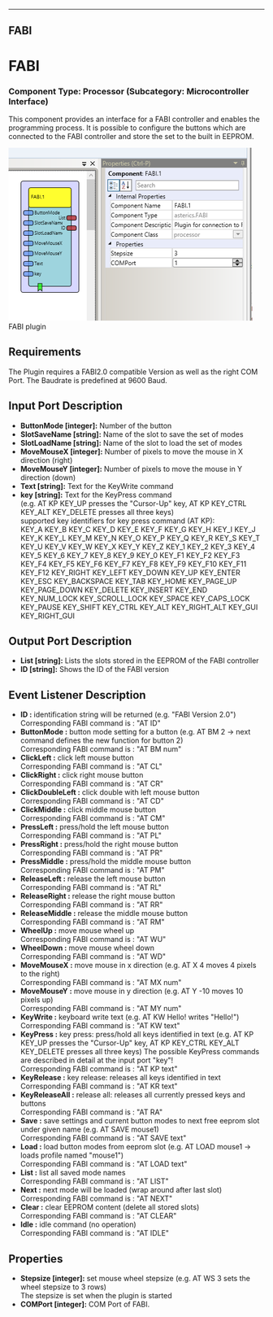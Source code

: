   
---
FABI
---

# FABI

### Component Type: Processor (Subcategory: Microcontroller Interface)

This component provides an interface for a FABI controller and enables the programming process. It is possible to configure the buttons which are connected to the FABI controller and store the set to the built in EEPROM.

![Screenshot: FABI plugin](img/FABI.png "Screenshot: FABI plugin")  
FABI plugin

## Requirements

The Plugin requires a FABI2.0 compatible Version as well as the right COM Port. The Baudrate is predefined at 9600 Baud.

## Input Port Description

*   **ButtonMode \[integer\]:** Number of the button
*   **SlotSaveName \[string\]:** Name of the slot to save the set of modes
*   **SlotLoadName \[string\]:** Name of the slot to load the set of modes
*   **MoveMouseX \[integer\]:** Number of pixels to move the mouse in X direction (right)
*   **MoveMouseY \[integer\]:** Number of pixels to move the mouse in Y direction (down)
*   **Text \[string\]:** Text for the KeyWrite command
*   **key \[string\]:** Text for the KeyPress command  
    (e.g. AT KP KEY\_UP presses the "Cursor-Up" key, AT KP KEY\_CTRL KEY\_ALT KEY\_DELETE presses all three keys)  
    supported key identifiers for key press command (AT KP):  
    KEY\_A KEY\_B KEY\_C KEY\_D KEY\_E KEY\_F KEY\_G KEY\_H KEY\_I KEY\_J KEY\_K KEY\_L KEY\_M KEY\_N KEY\_O KEY\_P KEY\_Q KEY\_R KEY\_S KEY\_T KEY\_U KEY\_V KEY\_W KEY\_X KEY\_Y KEY\_Z KEY\_1 KEY\_2 KEY\_3 KEY\_4 KEY\_5 KEY\_6 KEY\_7 KEY\_8 KEY\_9 KEY\_0 KEY\_F1 KEY\_F2 KEY\_F3 KEY\_F4 KEY\_F5 KEY\_F6 KEY\_F7 KEY\_F8 KEY\_F9 KEY\_F10 KEY\_F11 KEY\_F12 KEY\_RIGHT KEY\_LEFT KEY\_DOWN KEY\_UP KEY\_ENTER KEY\_ESC KEY\_BACKSPACE KEY\_TAB KEY\_HOME KEY\_PAGE\_UP KEY\_PAGE\_DOWN KEY\_DELETE KEY\_INSERT KEY\_END KEY\_NUM\_LOCK KEY\_SCROLL\_LOCK KEY\_SPACE KEY\_CAPS\_LOCK KEY\_PAUSE KEY\_SHIFT KEY\_CTRL KEY\_ALT KEY\_RIGHT\_ALT KEY\_GUI KEY\_RIGHT\_GUI

## Output Port Description

*   **List \[string\]:** Lists the slots stored in the EEPROM of the FABI controller
*   **ID \[string\]:** Shows the ID of the FABI version

## Event Listener Description

*   **ID :** identification string will be returned (e.g. "FABI Version 2.0")  
    Corresponding FABI command is : "AT ID"
*   **ButtonMode :** button mode setting for a button (e.g. AT BM 2 -> next command defines the new function for button 2)  
    Corresponding FABI command is : "AT BM num"
*   **ClickLeft :** click left mouse button  
    Corresponding FABI command is : "AT CL"
*   **ClickRight :** click right mouse button  
    Corresponding FABI command is : "AT CR"
*   **ClickDoubleLeft :** click double with left mouse button  
    Corresponding FABI command is : "AT CD"
*   **ClickMiddle :** click middle mouse button  
    Corresponding FABI command is : "AT CM"
*   **PressLeft :** press/hold the left mouse button  
    Corresponding FABI command is : "AT PL"
*   **PressRight :** press/hold the right mouse button  
    Corresponding FABI command is : "AT PR"
*   **PressMiddle :** press/hold the middle mouse button  
    Corresponding FABI command is : "AT PM"
*   **ReleaseLeft :** release the left mouse button  
    Corresponding FABI command is : "AT RL"
*   **ReleaseRight :** release the right mouse button  
    Corresponding FABI command is : "AT RR"
*   **ReleaseMiddle :** release the middle mouse button  
    Corresponding FABI command is : "AT RM"
*   **WheelUp :** move mouse wheel up  
    Corresponding FABI command is : "AT WU"
*   **WheelDown :** move mouse wheel down  
    Corresponding FABI command is : "AT WD"
*   **MoveMouseX :** move mouse in x direction (e.g. AT X 4 moves 4 pixels to the right)  
    Corresponding FABI command is : "AT MX num"
*   **MoveMouseY :** move mouse in y direction (e.g. AT Y -10 moves 10 pixels up)  
    Corresponding FABI command is : "AT MY num"
*   **KeyWrite :** keyboard write text (e.g. AT KW Hello! writes "Hello!")  
    Corresponding FABI command is : "AT KW text"
*   **KeyPress :** key press: press/hold all keys identified in text (e.g. AT KP KEY\_UP presses the "Cursor-Up" key, AT KP KEY\_CTRL KEY\_ALT KEY\_DELETE presses all three keys) The possible KeyPress commands are described in detail at the input port "key"!  
    Corresponding FABI command is : "AT KP text"
*   **KeyRelease :** key release: releases all keys identified in text  
    Corresponding FABI command is : "AT KR text"
*   **KeyReleaseAll :** release all: releases all currently pressed keys and buttons  
    Corresponding FABI command is : "AT RA"
*   **Save :** save settings and current button modes to next free eeprom slot under given name (e.g. AT SAVE mouse1)  
    Corresponding FABI command is : "AT SAVE text"
*   **Load :** load button modes from eeprom slot (e.g. AT LOAD mouse1 -> loads profile named "mouse1")  
    Corresponding FABI command is : "AT LOAD text"
*   **List :** list all saved mode names  
    Corresponding FABI command is : "AT LIST"
*   **Next :** next mode will be loaded (wrap around after last slot)  
    Corresponding FABI command is : "AT NEXT"
*   **Clear :** clear EEPROM content (delete all stored slots)  
    Corresponding FABI command is : "AT CLEAR"
*   **Idle :** idle command (no operation)  
    Corresponding FABI command is : "AT IDLE"

## Properties

*   **Stepsize \[integer\]:** set mouse wheel stepsize (e.g. AT WS 3 sets the wheel stepsize to 3 rows)  
    The stepsize is set when the plugin is started
*   **COMPort \[integer\]:** COM Port of FABI.